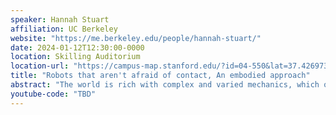 ```yaml
---
speaker: Hannah Stuart
affiliation: UC Berkeley
website: "https://me.berkeley.edu/people/hannah-stuart/"
date: 2024-01-12T12:30:00-0000
location: Skilling Auditorium
location-url: "https://campus-map.stanford.edu/?id=04-550&lat=37.42697371527761&lng=-122.17280664808126&zoom=18"
title: "Robots that aren't afraid of contact, An embodied approach"
abstract: "The world is rich with complex and varied mechanics, which often leads to robots that tend to avoid contact due to uncertainty. However, this richness also opens opportunities for new robotic mechanisms that creatively harness the local environment. In this talk, I'll focus on two recent case studies that use ambient fluids for resilient and compliant grippers with tactile sensing. These inventions apply to logistics pick-and-place automation, as well as more generalized applications. Time allowing, I will also provide another case study in granular media (i.e. sand) interaction for planetary robotics. Inspired by nature, the goal of this research is to access new and resilient robotic behaviors without an over-reliance on digital computing alone, but rather by harnessing morphological computation alongside active control."
youtube-code: "TBD"
---
```

